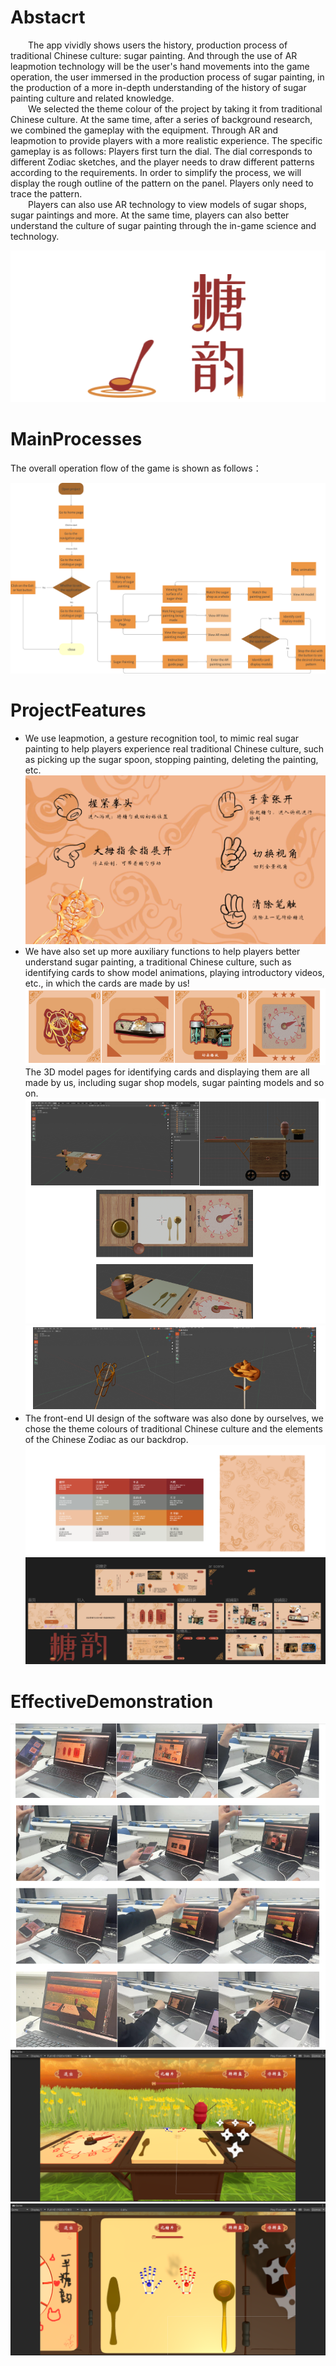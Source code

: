# Abstacrt
&emsp;&emsp;The app vividly shows users the history, production process of traditional Chinese culture: sugar painting. And through the use of AR leapmotion technology will be the user's hand movements into the game operation, the user immersed in the production process of sugar painting, in the production of a more in-depth understanding of the history of sugar painting culture and related knowledge.  
&emsp;&emsp;We selected the theme colour of the project by taking it from traditional Chinese culture. At the same time, after a series of background research, we combined the gameplay with the equipment. Through AR and leapmotion to provide players with a more realistic experience. The specific gameplay is as follows: Players first turn the dial. The dial corresponds to different Zodiac sketches, and the player needs to draw different patterns according to the requirements. In order to simplify the process, we will display the rough outline of the pattern on the panel. Players only need to trace the pattern.  
&emsp;&emsp;Players can also use AR technology to view models of sugar shops, sugar paintings and more. At the same time, players can also better understand the culture of sugar painting through the in-game science and technology.
<div align=center><img src="https://github.com/GainQh/Ar_TangYun/blob/main/Image/lOGO.png?raw=true"/></div>

# MainProcesses
The overall operation flow of the game is shown as follows：
<div align=center><img src="https://github.com/GainQh/Ar_TangYun/blob/main/Image/minmap.png?raw=true"/></div>

# ProjectFeatures
- We use leapmotion, a gesture recognition tool, to mimic real sugar painting to help players experience real traditional Chinese culture, such as picking up the sugar spoon, stopping painting, deleting the painting, etc.
  <div align=center><img src="https://github.com/GainQh/Ar_TangYun/blob/main/Image/shoushi.png?raw=true"/></div>
- We have also set up more auxiliary functions to help players better understand sugar painting, a traditional Chinese culture, such as identifying cards to show model animations, playing introductory videos, etc., in which the cards are made by us!
  <div align=center><img src="https://github.com/GainQh/Ar_TangYun/blob/main/Image/kapian.png?raw=true"/></div>
  The 3D model pages for identifying cards and displaying them are all made by us, including sugar shop models, sugar painting models and so on.
  <div align=center><img src="https://github.com/GainQh/Ar_TangYun/blob/main/Image/MODEL_TANGPU.png?raw=true"/></div>
  <div align=center><img src="https://github.com/GainQh/Ar_TangYun/blob/main/Image/Model_tanghua.png?raw=true"/></div>
- The front-end UI design of the software was also done by ourselves, we chose the theme colours of traditional Chinese culture and the elements of the Chinese Zodiac as our backdrop.
  <div align=center><img src="https://github.com/GainQh/Ar_TangYun/blob/main/Image/UICOLOR.png?raw=true"/></div>
  <div align=center><img src="https://github.com/GainQh/Ar_TangYun/blob/main/Image/ui.png?raw=true"/></div>

# EffectiveDemonstration
<div align=center><img src="https://github.com/GainQh/Ar_TangYun/blob/main/Image/shiji.png?raw=true"/></div>
<div align=center><img src="https://github.com/GainQh/Ar_TangYun/blob/main/Image/shiji1.png?raw=true"/></div>
<div align=center><img src="https://github.com/GainQh/Ar_TangYun/blob/main/Image/shiji2.png?raw=true"/></div>
